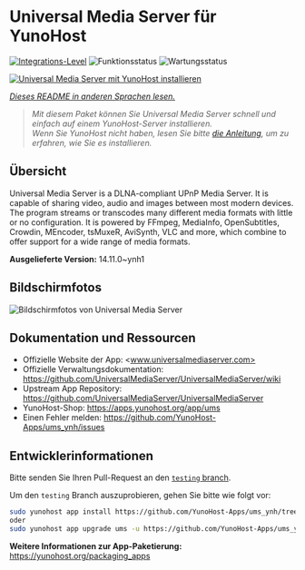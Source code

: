 <!--
N.B.: Diese README wurde automatisch von <https://github.com/YunoHost/apps/tree/master/tools/readme_generator> generiert.
Sie darf NICHT von Hand bearbeitet werden.
-->

# Universal Media Server für YunoHost

[![Integrations-Level](https://apps.yunohost.org/badge/integration/ums)](https://ci-apps.yunohost.org/ci/apps/ums/)
![Funktionsstatus](https://apps.yunohost.org/badge/state/ums)
![Wartungsstatus](https://apps.yunohost.org/badge/maintained/ums)

[![Universal Media Server mit YunoHost installieren](https://install-app.yunohost.org/install-with-yunohost.svg)](https://install-app.yunohost.org/?app=ums)

*[Dieses README in anderen Sprachen lesen.](./ALL_README.md)*

> *Mit diesem Paket können Sie Universal Media Server schnell und einfach auf einem YunoHost-Server installieren.*  
> *Wenn Sie YunoHost nicht haben, lesen Sie bitte [die Anleitung](https://yunohost.org/install), um zu erfahren, wie Sie es installieren.*

## Übersicht

Universal Media Server is a DLNA-compliant UPnP Media Server. It is capable of sharing video, audio and images between most modern devices.
The program streams or transcodes many different media formats with little or no configuration. It is powered by FFmpeg, MediaInfo, OpenSubtitles, Crowdin, MEncoder, tsMuxeR, AviSynth, VLC and more, which combine to offer support for a wide range of media formats.

**Ausgelieferte Version:** 14.11.0~ynh1

## Bildschirmfotos

![Bildschirmfotos von Universal Media Server](./doc/screenshots/screenshot.png)

## Dokumentation und Ressourcen

- Offizielle Website der App: <www.universalmediaserver.com>
- Offizielle Verwaltungsdokumentation: <https://github.com/UniversalMediaServer/UniversalMediaServer/wiki>
- Upstream App Repository: <https://github.com/UniversalMediaServer/UniversalMediaServer>
- YunoHost-Shop: <https://apps.yunohost.org/app/ums>
- Einen Fehler melden: <https://github.com/YunoHost-Apps/ums_ynh/issues>

## Entwicklerinformationen

Bitte senden Sie Ihren Pull-Request an den [`testing` branch](https://github.com/YunoHost-Apps/ums_ynh/tree/testing).

Um den `testing` Branch auszuprobieren, gehen Sie bitte wie folgt vor:

```bash
sudo yunohost app install https://github.com/YunoHost-Apps/ums_ynh/tree/testing --debug
oder
sudo yunohost app upgrade ums -u https://github.com/YunoHost-Apps/ums_ynh/tree/testing --debug
```

**Weitere Informationen zur App-Paketierung:** <https://yunohost.org/packaging_apps>
